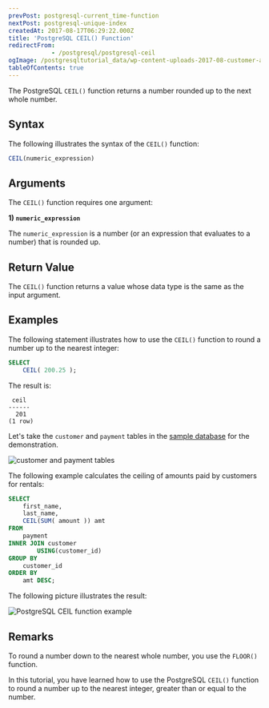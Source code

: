```yaml
---
prevPost: postgresql-current_time-function
nextPost: postgresql-unique-index
createdAt: 2017-08-17T06:29:22.000Z
title: 'PostgreSQL CEIL() Function'
redirectFrom: 
            - /postgresql/postgresql-ceil
ogImage: /postgresqltutorial_data/wp-content-uploads-2017-08-customer-and-payment-tables.png
tableOfContents: true
---
```


The PostgreSQL `CEIL()` function returns a number rounded up to the next whole number.

## Syntax

The following illustrates the syntax of the `CEIL()` function:

```sql
CEIL(numeric_expression)
```

## Arguments

The `CEIL()` function requires one argument:

**1) `numeric_expression`**

The `numeric_expression` is a number (or an expression that evaluates to a number) that is rounded up.

## Return Value

The `CEIL()` function returns a value whose data type is the same as the input argument.

## Examples

The following statement illustrates how to use the `CEIL()` function to round a number up to the nearest integer:

```sql
SELECT
    CEIL( 200.25 );
```

The result is:

```
 ceil
------
  201
(1 row)
```

Let's take the `customer` and `payment` tables in the [sample database](/postgresql/postgresql-getting-started/postgresql-sample-database) for the demonstration.

![customer and payment tables](/postgresqltutorial_data/wp-content-uploads-2017-08-customer-and-payment-tables.png)

The following example calculates the ceiling of amounts paid by customers for rentals:

```sql
SELECT
    first_name,
    last_name,
    CEIL(SUM( amount )) amt
FROM
    payment
INNER JOIN customer
        USING(customer_id)
GROUP BY
    customer_id
ORDER BY
    amt DESC;
```

The following picture illustrates the result:

![PostgreSQL CEIL function example](/postgresqltutorial_data/wp-content-uploads-2017-08-PostgreSQL-CEIL-function-example.png)

## Remarks

To round a number down to the nearest whole number, you use the `FLOOR()` function.

In this tutorial, you have learned how to use the PostgreSQL `CEIL()` function to round a number up to the nearest integer, greater than or equal to the number.
